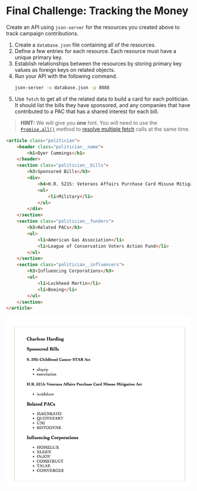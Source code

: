 # Final Challenge: Tracking the Money

Create an API using `json-server` for the resources you created above to track campaign contributions.

1. Create a `database.json` file containing all of the resources.
1. Define a few entries for each resource. Each resource must have a unique primary key.
1. Establish relationships between the resources by storing primary key values as foreign keys on related objects.
1. Run your API with the following command.
    ```sh
    json-server -w database.json -p 8088
    ```
1. Use `fetch` to get all of the related data to build a card for each politician. It should list the bills they have sponsored, and any companies that have contributed to a PAC that has a shared interest for each bill.

> **HINT:** We will give you **one** hint. You will need to use the [`Promise.all()`](https://attacomsian.com/blog/promise-all-javascript) method to [resolve multiple fetch](https://appdividend.com/2019/01/03/javascript-promise-all-example-promise-all-tutorial/) calls at the same time.

```html
<article class="politician">
    <header class="politician__name">
        <h1>Dyer Cummings</h1>
    </header>
    <section class="politician__bills">
        <h3>Sponsored Bills</h3>
        <div>
            <h4>H.R. 5215: Veterans Affairs Purchase Card Misuse Mitigation Act</h4>
            <ul>
                <li>Military</li>
            </ul>
        </div>
    </section>
    <section class="politician__funders">
        <h3>Related PACs</h3>
        <ul>
            <li>American Gas Association</li>
            <li>League of Conservation Voters Action Fund</li>
        </ul>
    </section>
    <section class="politician__influencers">
        <h3>Influencing Corporations</h3>
        <ul>
            <li>Lockheed Martin</li>
            <li>Boeing</li>
        </ul>
    </section>
</article>
```

![animation of some rendered politicians](./images/honest-abe.gif)